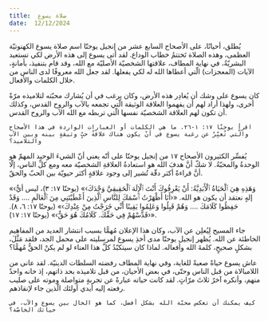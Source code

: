 ```yaml
---
title:  صلاة يسوع
date:  12/12/2024
---
```


يُطلق، أحيانًا، على الأصحاح السابع عشر من إنجيل يوحنّا اسم صلاة يسوع الكهنوتيّة العظمى، وهذه الصلاة تَختتمُ خطاب الوداع. لقد أتى يسوع إلى هذه الأرض لكي تستعيد البشريّةُ، في نهاية المطاف، علاقتها الشخصيّة الأصليّة مع الله، وقد قام بتنفيذ، بأمانةٍ، الآيات (المعجزات) الّتي أعطاها الله له لكي يفعلها. لقد جعل الله معروفًا لدى الناس من خلال الكلمات والأفعال.

كان يسوع على وشك أن يُغادِر هذه الأرض، وكان يرغب في أن يُشارك محبّته لتلاميذه مرّةً أخرى، ولهذا أراد لهم أن يفهموا العلاقة الوثيقة الّتي تجمعه بالآب والروح القدس، وكذلك أن تكون لهم العلاقة الشخصيّة نفسها الّتي تربطه مع الله الآب والروح القدس.

`اقرأ يوحنّا ١٧: ١-٢٦. ما هي الكلمات أو العبارات الواردة في هذا الأصحاح والّتي تُعبِّرُ عن رغبة يسوع في أنْ يكون هناك علاقةُ حبٍّ وثيقةٍ بينه وبين الآب والتلاميذ؟`

يُفسِّر الكثيرون الأصحاح ١٧ من إنجيل يوحنّا على أنّه يعني أنّ الشيءَ الوحيد المهمّ هو الوحدةُ والمحبّةُ. لا شكّ أنَّ هدفَ الله هو استعادةُ العلاقةِ الشخصيّة معه ومع كلِّ الناس، إلّا أنَّ قراءةً أكثر دقّة تُشير إلى وجود علاقةٍ أكثر حيويّة بين الحبّ والحقّ.

«‹وَهَذِهِ هِيَ ٱلْحَيَاةُ ٱلْأَبَدِيَّةُ: أَنْ يَعْرِفُوكَ أَنْتَ ٱلْإِلَهَ ٱلْحَقِيقِيَّ وَحْدَكَ›» (يوحنّا ١٧: ٣)، ليس أيُّ إلهٍ نعتقد أن يكون هو الله. «‹أَنَا أَظْهَرْتُ ٱسْمَكَ لِلنَّاسِ ٱلَّذِينَ أَعْطَيْتَنِي مِنَ ٱلْعَالَمِ …. وَقَدْ حَفِظُوا كَلَامَكَ ….  وَهُمْ قَبِلُوا وَعَلِمُوا يَقِينًا أَنِّي خَرَجْتُ مِنْ عِنْدِكَ›» (يوحنّا ١٧: ٦، ٨). «‹قَدِّسْهُمْ فِي حَقِّكَ. كَلَامُكَ هُوَ حَقٌّ›» (يوحنّا ١٧: ١٧).

جاء المسيح لِيُعلِن عن الآب، وكان هذا الإعلان مُهمًّا بسبب انتشار العديد من المفاهيم الخاطئة عن الله. يُظهر إنجيل يوحنّا مدى أخذِ يسوع لمرسليته على محمل الجد، فلقد مَثَّلَ، بشكلٍ صحيحٍ، كلمةَ الله وأفعاله. لماذا كان سيتكبّدُ كلَّ هذا العناء لو لم يكنْ الحقُّ مُهمًّا؟

عاش يسوع حياةً صعبةً للغاية، وفي نهاية المطاف رفضته السلطات الدينيّة. لقد عانى من اللامبالاة من قبل الناس وحتّى، في بعض الأحيان، من قبل تلاميذه بحد ذاتهم، إذ خانه واحدٌ منهم، وأنكره آخرٌ ثلاثَ مرّاتٍ. لقد كانت حياته عبارةً عن تجربةٍ متواصلة وموته على صليب رفعته إليه أيدي أولئك الّذين جاء لإنقاذهم.

`كيف يمكنك أن تعكس محبّة الله بشكل أفضل، كما هو الحال بين يسوع والآب، في حياتك الخاصّة؟`
